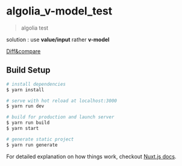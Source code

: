 # algolia_v-model_test

> algolia test

solution : use **value/input** rather **v-model**


[Diff&compare](https://github.com/amicohn/algolia_v-model_test/commit/edc62e1b215b12fdcbcdada71596b1b42a7f2b74#diff-38859641a51a06ca238e305bc50af5c4)

## Build Setup

``` bash
# install dependencies
$ yarn install

# serve with hot reload at localhost:3000
$ yarn run dev

# build for production and launch server
$ yarn run build
$ yarn start

# generate static project
$ yarn run generate
```

For detailed explanation on how things work, checkout [Nuxt.js docs](https://nuxtjs.org).
